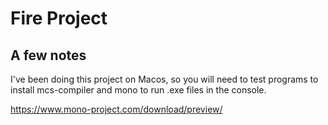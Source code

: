 # Fire Project

## A few notes

I've been doing this project on Macos, so you will need to test programs to install mcs-compiler and mono to run .exe files in
the console.

https://www.mono-project.com/download/preview/
